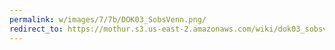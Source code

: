 ```yaml
---
permalink: w/images/7/7b/DOK03_SobsVenn.png/
redirect_to: https://mothur.s3.us-east-2.amazonaws.com/wiki/dok03_sobsvenn.png
---
```


